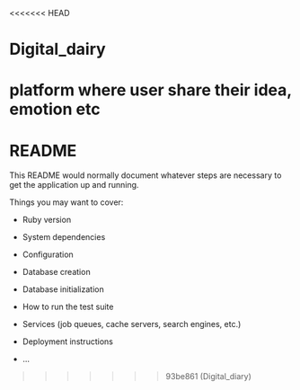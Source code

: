 <!-- <<<<<<< HEAD
# Digital_dairy
platform where user  share their idea, emotion etc
=======
# README

This README would normally document whatever steps are necessary to get the
application up and running.

Things you may want to cover:

* Ruby version

* System dependencies

* Configuration

* Database creation

* Database initialization

* How to run the test suite

* Services (job queues, cache servers, search engines, etc.)

* Deployment instructions

* ...
>>>>>>> 93be861 (Digital_diary)
 -->
 <<<<<<< HEAD
# Digital_dairy
platform where user share their idea, emotion etc
=======
# README

This README would normally document whatever steps are necessary to get the
application up and running.

Things you may want to cover:

* Ruby version

* System dependencies

* Configuration

* Database creation

* Database initialization

* How to run the test suite

* Services (job queues, cache servers, search engines, etc.)

* Deployment instructions

* ...
>>>>>>> 93be861 (Digital_diary)
<!-- git token -->
<!-- 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 -->